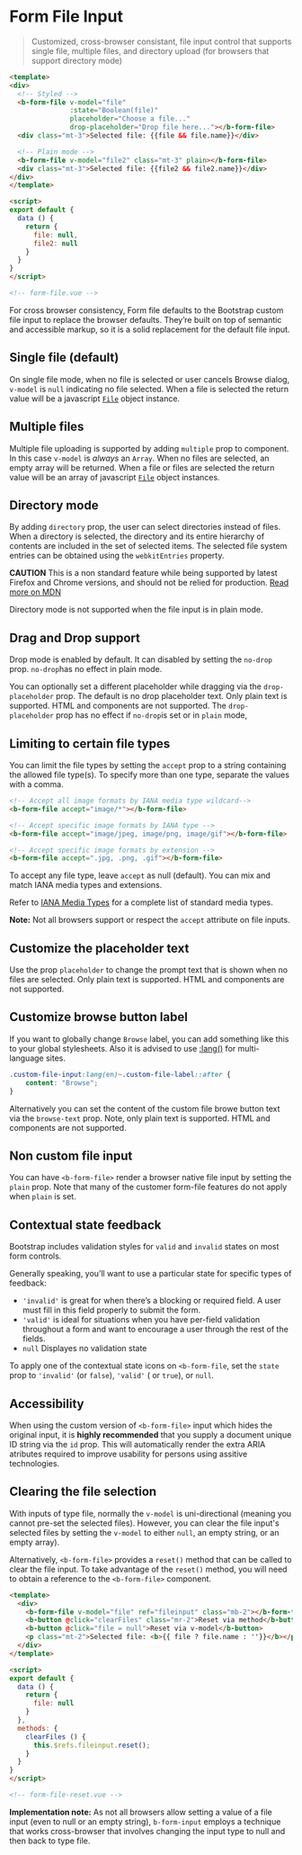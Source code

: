 # Form File Input

> Customized, cross-browser consistant, file input control that supports single file,
multiple files, and directory upload (for browsers that support directory mode)

```html
<template>
<div>
  <!-- Styled -->
  <b-form-file v-model="file"
               :state="Boolean(file)"
               placeholder="Choose a file..."
               drop-placeholder="Drop file here..."></b-form-file>
  <div class="mt-3">Selected file: {{file && file.name}}</div>

  <!-- Plain mode -->
  <b-form-file v-model="file2" class="mt-3" plain></b-form-file>
  <div class="mt-3">Selected file: {{file2 && file2.name}}</div>
</div>
</template>

<script>
export default {
  data () {
    return {
      file: null,
      file2: null
    }
  }
}
</script>

<!-- form-file.vue -->
```

For cross browser consistency, Form file defaults to the Bootstrap custom file
input to replace the browser defaults. They’re built on top of semantic and accessible
markup, so it is a solid replacement for the default file input.


## Single file (default)
On single file mode, when no file is selected or user cancels Browse dialog, `v-model` is `null`
indicating no file selected. When a file is selected the return value will be a javascript
[`File`](https://developer.mozilla.org/en/docs/Web/API/File) object instance.


## Multiple files
Multiple file uploading is supported by adding `multiple` prop to component.
In this case `v-model` is *always* an `Array`. When no files are selected, an empty array
will be returned. When a file or files are selected the return value will be an array of
javascript [`File`](https://developer.mozilla.org/en/docs/Web/API/File) object instances.


## Directory mode
By adding `directory` prop, the user can select directories instead of files.
When a directory is selected, the directory and its entire hierarchy of contents are included in the set of selected items.
The selected file system entries can be obtained using the `webkitEntries` property.

**CAUTION** This is a non standard feature while being supported by latest Firefox and Chrome versions, and should not
be relied for production.
[Read more on MDN](https://developer.mozilla.org/en-US/docs/Web/API/HTMLInputElement/webkitdirectory)

Directory mode is not supported when the file input is in plain mode.


## Drag and Drop support
Drop mode is enabled by default. It can disabled by setting the `no-drop`
prop. `no-drop`has no effect in plain mode.

You can optionally set a different placeholder while dragging via the
`drop-placeholder` prop. The default is no drop placeholder text. Only
plain text is supported. HTML and components are not supported. The
`drop-placeholder` prop has no effect if `no-drop`is set or in `plain` mode,


## Limiting to certain file types
You can limit the file types by setting the `accept` prop to a string containing the
allowed file type(s). To specify more than one type, separate the values with a comma.

```html
<!-- Accept all image formats by IANA media type wildcard-->
<b-form-file accept="image/*"></b-form-file>

<!-- Accept specific image formats by IANA type -->
<b-form-file accept="image/jpeg, image/png, image/gif"></b-form-file>

<!-- Accept specific image formats by extension -->
<b-form-file accept=".jpg, .png, .gif"></b-form-file>
```

To accept any file type, leave `accept` as null (default). You can mix and match IANA
media types and extensions.

Refer to [IANA Media Types](http://www.iana.org/assignments/media-types/) for a complete
list of standard media types.

**Note:** Not all browsers support or respect the `accept` attribute on file inputs.


## Customize the placeholder text
Use the prop `placeholder` to change the prompt text that is shown when no
files are selected. Only plain text is supported. HTML and components are not supported.


## Customize browse button label
If you want to globally change `Browse` label, you can add something like this to your global stylesheets.
Also it is advised to use [:lang()](https://developer.mozilla.org/en-US/docs/Web/CSS/:lang) for multi-language sites.

```css
.custom-file-input:lang(en)~.custom-file-label::after {
    content: "Browse";
}
```

Alternatively you can set the content of the custom file browe button
text via the `browse-text` prop. Note, only plain text is supported. HTML and
components are not supported.


## Non custom file input
You can have `<b-form-file>` render a browser native file input by setting the `plain` prop.
Note that many of the customer form-file features do not apply when `plain` is set.


## Contextual state feedback
Bootstrap includes validation styles for `valid` and `invalid` states
on most form controls.

Generally speaking, you’ll want to use a particular state for specific types of feedback:
- `'invalid'` is great for when there’s a blocking or required field. A user must fill in
this field properly to submit the form.
- `'valid'` is ideal for situations when you have per-field validation throughout a form
and want to encourage a user through the rest of the fields.
- `null` Displayes no validation state

To apply one of the contextual state icons on `<b-form-file`, set the `state` prop
to `'invalid'` (or `false`), `'valid'` ( or `true`), or `null`.


## Accessibility
When using the custom version of  `<b-form-file>` input which hides the original input, it is
**highly recommended** that you supply a document unique ID string via the `id` prop. This will
automatically render the extra ARIA atributes required to improve usability for persons using
assitive technologies.


## Clearing the file selection
With inputs of type file, normally the `v-model` is uni-directional (meaning
you cannot pre-set the selected files). However, you can clear the file input's
selected files by setting the `v-model` to either `null`, an empty string, or an
empty array).

Alternatively,  `<b-form-file>` provides a `reset()` method that can be called to
clear the file input. To take advantage of the `reset()` method, you will need
to obtain a reference to the `<b-form-file>` component.

```html
<template>
  <div>
    <b-form-file v-model="file" ref="fileinput" class="mb-2"></b-form-file>
    <b-button @click="clearFiles" class="mr-2">Reset via method</b-button>
    <b-button @click="file = null">Reset via v-model</b-button>
    <p class="mt-2">Selected file: <b>{{ file ? file.name : ''}}</b></p>
  </div>
</template>

<script>
export default {
  data () {
    return {
      file: null
    }
  },
  methods: {
    clearFiles () {
      this.$refs.fileinput.reset();
    }
  }
}
</script>

<!-- form-file-reset.vue -->
```

**Implementation note:** As not all browsers allow setting a value of a file
input (even to null or an empty string), `b-form-input` employs a technique that
works cross-browser that involves changing the input type to null and then back
to type file.


<!-- Component reference added automatically from component package.json -->
